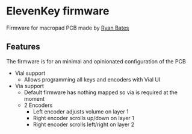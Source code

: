 # ElevenKey firmware

Firmware for macropad PCB made by [Ryan Bates](https://www.tindie.com/products/ryanbatesrbg/pcb-for-programmable-macro-keyboard-encoders-v2/)

## Features

The firmware is for an minimal and opinionated configuration of the PCB

* Vial support
  * Allows programming all keys and encoders with Vial UI
* Via support
  * Default firmware has nothing mapped so via is required at the moment
  * 2 Encoders
    * Left encoder adjusts volume on layer 1
    * Right encoder scrolls up/down on layer 1
    * Right encoder scrolls left/right on layer 2
